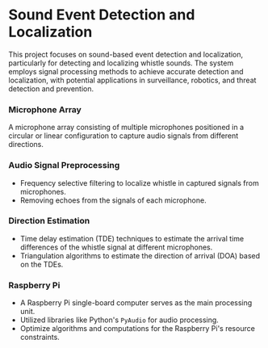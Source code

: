 # Sound Event Detection and Localization

This project focuses on sound-based event detection and localization, particularly for detecting and localizing whistle sounds. The system employs signal processing methods to achieve accurate detection and localization, with potential applications in surveillance, robotics, and threat detection and prevention.

### Microphone Array
A microphone array consisting of multiple microphones positioned in a circular or linear configuration to capture audio signals from different directions.

### Audio Signal Preprocessing
- Frequency selective filtering to localize whistle in captured signals from microphones.
- Removing echoes from the signals of each microphone.

### Direction Estimation
- Time delay estimation (TDE) techniques to estimate the arrival time differences of the whistle signal at different microphones.
- Triangulation algorithms to estimate the direction of arrival (DOA) based on the TDEs.

### Raspberry Pi
- A Raspberry Pi single-board computer serves as the main processing unit.
- Utilized libraries like Python's `PyAudio` for audio processing.
- Optimize algorithms and computations for the Raspberry Pi's resource constraints.


